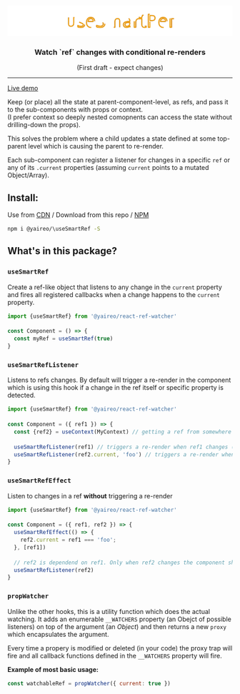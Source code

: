 <p align="center">
  <a href="https://codesandbox.io/s/ref-change-listener-m5bupr?file=/src/List.js">
    <img  src="readme-header.svg"/ >
  </a>
</p>
<h3 align="center">Watch `ref` changes with conditional re-renders</h3>
<p align='center'>(First draft - expect changes)</p>

---

[Live demo](https://codesandbox.io/s/ref-change-listener-m5bupr?file=/src/List.js)

Keep (or place) all the state at parent-component-level, as refs, and pass it to the sub-components with props or context.<br>
(I prefer context so deeply nested comopnents can access the state without drilling-down the props).

This solves the problem where a child updates a state defined at some top-parent level which is causing the parent to re-render.

Each sub-component can register a listener for changes in a specific `ref` or any of its `.current` properties (assuming `current` points to a mutated Object/Array).

## Install:

Use from [CDN](https://unpkg.com/@yaireo/\useSmartRef) / Download from this repo / [NPM](https://www.npmjs.com/package/@yaireo/\useSmartRef)

```bash
npm i @yaireo/\useSmartRef -S
```

## What's in this package?

### `useSmartRef`

Create a ref-like object that listens to any change in the `current` property
and fires all registered callbacks when a change happens to the `current` property.

```js
import {useSmartRef} from '@yaireo/react-ref-watcher'

const Component = () => {
  const myRef = useSmartRef(true)
}
```

### `useSmartRefListener`

Listens to refs changes.
By default will trigger a re-render in the component which is using this hook if
a change in the ref itself or specific property is detected.

```js
import {useSmartRef} from '@yaireo/react-ref-watcher'

const Component = ({ ref1 }) => {
  const {ref2} = useContext(MyContext) // getting a ref from somewhere up the tree

  useSmartRefListener(ref1) // triggers a re-render when ref1 changes (assuming the `ref1.current` is pointing now a new pointer in memory)
  useSmartRefListener(ref2.current, 'foo') // triggers a re-render when `foo` property changes in ref2.current (assuming ref2.current is an Object)
}
```


### `useSmartRefEffect`

Listen to changes in a ref **without** triggering a re-render

```js
import {useSmartRef} from '@yaireo/react-ref-watcher'

const Component = ({ ref1, ref2 }) => {
  useSmartRefEffect(() => {
    ref2.current = ref1 === 'foo';
  }, [ref1])

  // ref2 is dependend on ref1. Only when ref2 changes the component should re-render
  useSmartRefListener(ref2)
}
```


### `propWatcher`

Unlike the other hooks, this is a utility function which does the actual watching.
It adds an enumerable `__WATCHERS` property (an Obejct of possible listeners) on top of the argument (an *Object*) and then
returns a new `proxy` which encapsulates the argument.

Every time a propery is modified or deleted (in your code) the proxy trap will fire and all
callback functions defined in the `__WATCHERS` property will fire.

**Example of most basic usage:**

```js
const watchableRef = propWatcher({ current: true })
```


